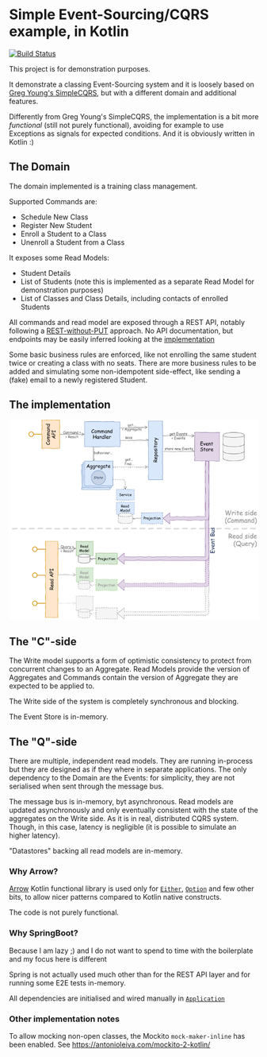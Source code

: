 # Simple Event-Sourcing/CQRS example, in Kotlin

[![Build Status](https://travis-ci.org/nicusX/kotlin-event-sourcing-example.svg?branch=master)](https://travis-ci.org/nicusX/kotlin-event-sourcing-example)

This project is for demonstration purposes.

It demonstrate a classing Event-Sourcing system and it is loosely based on [Greg Young's SimpleCQRS](https://github.com/gregoryyoung/m-r),
but with a different domain and additional features.

Differently from Greg Young's SimpleCQRS, the implementation is a bit more *functional* (still not purely functional),
avoiding for example to use Exceptions as signals for expected conditions.
And it is obviously written in Kotlin :)


## The Domain

The domain implemented is a training class management.

Supported Commands are:

* Schedule New Class
* Register New Student
* Enroll a Student to a Class
* Unenroll a Student from a Class

It exposes some Read Models:

* Student Details
* List of Students (note this is implemented as a separate Read Model for demonstration purposes)
* List of Classes and Class Details, including contacts of enrolled Students

All commands and read model are exposed through a REST API, notably following a
[REST-without-PUT](https://www.thoughtworks.com/insights/blog/rest-api-design-resource-modeling) approach.
No API documentation, but endpoints may be easily inferred looking at the [implementation](src/main/kotlin/eventsourcing/api)

Some basic business rules are enforced, like not enrolling the same student twice or creating a class with no seats.
There are more business rules to be added and simulating some non-idempotent side-effect, like sending a (fake) email to a 
newly registered Student.

## The implementation

![Architecture of the system](./diagram.png)

## The "C"-side

The Write model supports a form of optimistic consistency to protect from concurrent changes to an Aggregate.
Read Models provide the version of Aggregates and Commands contain the version of Aggregate they are expected to be applied to.

The Write side of the system is completely synchronous and blocking.

The Event Store is in-memory.

## The "Q"-side

There are multiple, independent read models. They are running in-process but they are designed as if they where in separate
applications. The only dependency to the Domain are the Events: for simplicity, they are not serialised when sent through
the message bus.

The message bus is in-memory, byt asynchronous.
Read models are updated asynchronously and only eventually consistent with the state of the aggregates on the Write side. 
As it is in real, distributed CQRS system. Though, in this case, latency is negligible (it is possible to simulate an higher latency).

"Datastores" backing all read models are in-memory.

### Why Arrow?

[Arrow](https://arrow-kt.io) Kotlin functional library is used only for 
[`Either`](https://arrow-kt.io/docs/apidocs/arrow-core-data/arrow.core/-either/index.html), 
[`Option`](https://arrow-kt.io/docs/apidocs/arrow-core-data/arrow.core/-option/index.html) and few other bits, to allow
nicer patterns compared to Kotlin native constructs.

The code is not purely functional.

### Why SpringBoot?

Because I am lazy ;) and I do not want to spend to time with the boilerplate and my focus here is different

Spring is not actually used much other than for the REST API layer and for running some E2E tests in-memory.

All dependencies are initialised and wired manually in [`Application`](src/main/kotlin/eventsourcing/Application.kt)

### Other implementation notes

To allow mocking non-open classes, the Mockito `mock-maker-inline` has been enabled. See https://antonioleiva.com/mockito-2-kotlin/
